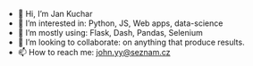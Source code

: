 - 👋 Hi, I’m Jan Kuchar
- 👀 I’m interested in:              Python, JS, Web apps, data-science
- 🌱 I’m mostly using:               Flask, Dash, Pandas, Selenium 
- 💞️ I’m looking to collaborate:     on anything that produce results.
- 📫 How to reach me:                john.yy@seznam.cz

